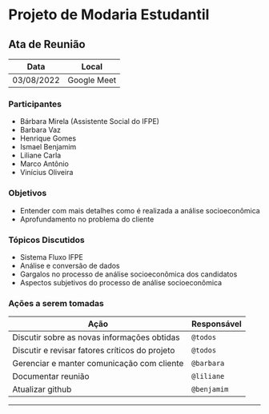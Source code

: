 # Projeto de Modaria Estudantil


## Ata de Reunião

Data         | Local
------------ | -------------
03/08/2022   | Google Meet


### Participantes
* Bárbara Mirela (Assistente Social do IFPE)
* Barbara Vaz
* Henrique Gomes
* Ismael Benjamim
* Liliane Carla
* Marco Antônio
* Vinícius Oliveira

### Objetivos
* Entender com mais detalhes como é realizada a análise socioeconômica 
* Aprofundamento no problema do cliente

### Tópicos Discutidos
* Sistema Fluxo IFPE
* Análise e conversão de dados
* Gargalos no processo de análise socioeconômica dos candidatos
* Aspectos subjetivos do processo de análise socioeconômica

### Ações a serem tomadas
Ação         | Responsável   
------------ | ------------- 
Discutir sobre as novas informações obtidas | `@todos`
Discutir e revisar fatores críticos do projeto | `@todos`
Gerenciar e manter comunicação com cliente | `@barbara`
Documentar reunião | `@liliane`
Atualizar github | `@benjamim`
------------
